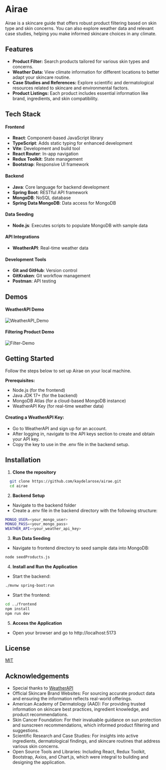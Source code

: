 # Airae

Airae is a skincare guide that offers robust product filtering based on skin type and skin concerns. You can also explore weather data and relevant case studies, helping you make informed skincare choices in any climate.

## Features

- **Product Filter:** Search products tailored for various skin types and concerns.
- **Weather Data:** View climate information for different locations to better adapt your skincare routine.
- **Case Studies and References:** Explore scientific and dermatological resources related to skincare and environmental factors.
- **Product Listings:** Each product includes essential information like brand, ingredients, and skin compatibility.

## Tech Stack

#### Frontend
- **React**: Component-based JavaScript library
- **TypeScript**: Adds static typing for enhanced development
- **Vite**: Development and build tool
- **React Router**: In-app navigation
- **Redux Toolkit**: State management
- **Bootstrap**: Responsive UI framework

#### Backend
- **Java**: Core language for backend development
- **Spring Boot**: RESTful API framework
- **MongoDB**: NoSQL database
- **Spring Data MongoDB**: Data access for MongoDB

#### Data Seeding
- **Node.js**: Executes scripts to populate MongoDB with sample data

#### API Integrations
- **WeatherAPI**: Real-time weather data

#### Development Tools
- **Git and GitHub**: Version control
- **GitKraken**: Git workflow management
- **Postman**: API testing

## Demos

#### WeatherAPI Demo
![WeatherAPI_Demo](https://github.com/user-attachments/assets/2a5df2b2-05d9-4cf6-a69d-0fb5a9a7a65a)

#### Filtering Product Demo
![Filter-Demo](https://github.com/user-attachments/assets/89dde28e-1f44-407f-8d57-a49d59e0a56b)

## Getting Started

Follow the steps below to set up Airae on your local machine.

**Prerequisites:**
- Node.js (for the frontend)
- Java JDK 17+ (for the backend)
- MongoDB Atlas (for a cloud-based MongoDB instance)
- WeatherAPI Key (for real-time weather data)

#### Creating a WeatherAPI Key:
- Go to WeatherAPI and sign up for an account.
- After logging in, navigate to the API keys section to create and obtain your API key.
- Copy the key to use in the .env file in the backend setup.

## Installation

1. **Clone the repository**
```bash
  git clone https://github.com/kaydelarose/airae.git
  cd airae
```

2. **Backend Setup**
- Navigate to the backend folder
- Create a .env file in the backend directory with the following structure:
```bash
MONGO_USER=<your_mongo_user>
MONGO_PASS=<your_mongo_pass>
WEATHER_API=<your_weather_api_key>
```

3. **Run Data Seeding**
- Navigate to frontend directory to seed sample data into MongoDB:
```bash
node seedProducts.js
```

4. **Install and Run the Application**
- Start the backend:
```bash
./mvnw spring-boot:run
```
- Start the frontend:
```bash
cd ../frontend
npm install
npm run dev
```

5. **Access the Application**
- Open your browser and go to http://localhost:5173


## License

[MIT](https://choosealicense.com/licenses/mit/)

## Acknowledgements

 - Special thanks to [WeatherAPI](https://www.weatherapi.com/)
 - Official Skincare Brand Websites: For sourcing accurate product data and ensuring the information reflects real-world offerings.
 - American Academy of Dermatology (AAD): For providing trusted information on skincare best practices, ingredient knowledge, and product recommendations.
 - Skin Cancer Foundation: For their invaluable guidance on sun protection and sunscreen recommendations, which informed product filtering and suggestions.
 - Scientific Research and Case Studies: For insights into active ingredients, dermatological findings, and skincare routines that address various skin concerns.
 - Open Source Tools and Libraries: Including React, Redux Toolkit, Bootstrap, Axios, and Chart.js, which were integral to building and designing the application.
